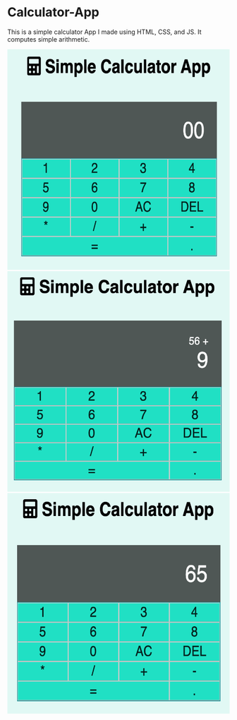 # Calculator-App
This is a simple calculator App I made using HTML, CSS, and JS. 
It computes simple arithmetic.

<img src="Images/calculatorone.png" height="500" width="600">
<img src="Images/calculatortwo.png" height="500" width="600">
<img src="Images/calculatorthree.png" height="500" width="600">
